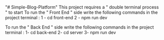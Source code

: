 "# Simple-Blog-Platform" 
This project requires a " double terminal process " to start
To run the " Front End " side write the following commands in the project terminal :
1 - cd front-end
2 - npm run dev

To run the " Back End " side write the following commands in the project terminal :
1- cd back-end
2- cd server
3- npm run dev